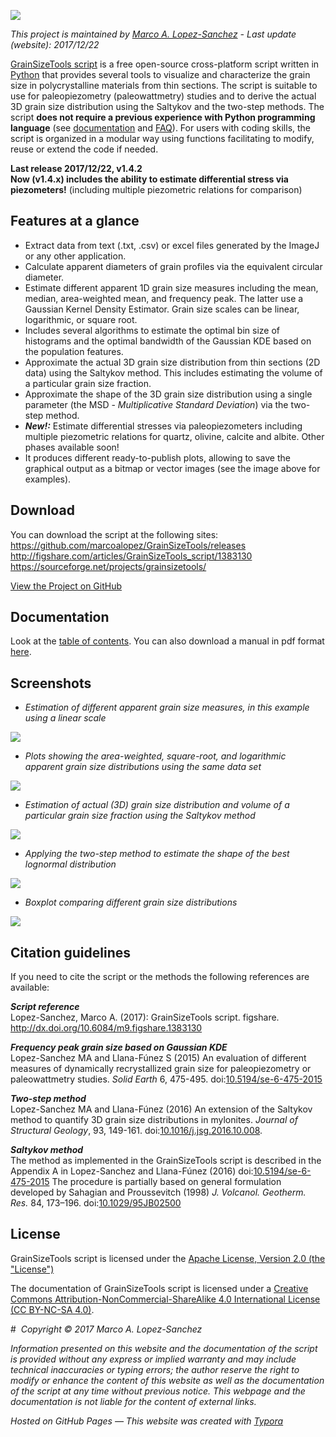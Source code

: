 ![](https://raw.githubusercontent.com/marcoalopez/GrainSizeTools/master/FIGURES/new_header.png)

*This project is maintained by [Marco A. Lopez-Sanchez](https://marcoalopez.github.io/) - Last update (website): 2017/12/22*  

[GrainSizeTools script](http://marcoalopez.github.io/GrainSizeTools/) is a free open-source cross-platform script written in [Python](https://www.python.org/) that provides several tools to visualize and characterize the grain size in polycrystalline materials from thin sections. The script is suitable to use for paleopiezometry (paleowattmetry) studies and to derive the actual 3D grain size distribution using the Saltykov and the two-step methods. The script **does not require a previous experience with Python programming language** (see [documentation](https://github.com/marcoalopez/GrainSizeTools/blob/master/DOCS/tableOfContents.md) and [FAQ](https://github.com/marcoalopez/GrainSizeTools/blob/master/DOCS/FAQ.md)). For users with coding skills, the script is organized in a modular way using functions facilitating to modify, reuse or extend the code if needed.

**Last release 2017/12/22, v1.4.2**   
**Now (v1.4.x) includes the ability to estimate differential stress via piezometers!** (including multiple piezometric relations for comparison)

## Features at a glance

- Extract data from text (.txt, .csv) or excel files generated by the ImageJ or any other application.
- Calculate apparent diameters of grain profiles via the equivalent circular diameter.
- Estimate different apparent 1D grain size measures including the mean, median, area-weighted mean, and frequency peak. The latter use a Gaussian Kernel Density Estimator. Grain size scales can be linear, logarithmic, or square root.
- Includes several algorithms to estimate the optimal bin size of histograms and the optimal bandwidth of the Gaussian KDE based on the population features.
- Approximate the actual 3D grain size distribution from thin sections (2D data) using the Saltykov method. This includes estimating the volume of a particular grain size fraction.
- Approximate the shape of the 3D grain size distribution using a single parameter (the MSD - *Multiplicative Standard Deviation*) via the two-step method.
- ***New!:*** Estimate differential stresses via paleopiezometers including multiple piezometric relations for quartz, olivine, calcite and albite. Other phases available soon!
- It produces different ready-to-publish plots, allowing to save the graphical output as a bitmap or vector images (see the image above for examples).

## Download

You can download the script at the following sites:  
https://github.com/marcoalopez/GrainSizeTools/releases  
http://figshare.com/articles/GrainSizeTools_script/1383130  
https://sourceforge.net/projects/grainsizetools/

[View the Project on GitHub](https://github.com/marcoalopez/GrainSizeTools)

## Documentation

Look at the [table of contents](https://github.com/marcoalopez/GrainSizeTools/blob/master/DOCS/tableOfContents.md). You can also download a manual in pdf format [here](http://figshare.com/articles/GrainSizeTools_script_manual/1371025).

## Screenshots

- *Estimation of different apparent grain size measures, in this example using a linear scale*  

![](https://raw.githubusercontent.com/marcoalopez/GrainSizeTools/master/FIGURES/readme01.png)  

- *Plots showing the area-weighted, square-root, and logarithmic apparent grain size distributions using the same data set*  

![](https://raw.githubusercontent.com/marcoalopez/GrainSizeTools/master/FIGURES/readme02.png)  

- *Estimation of actual (3D) grain size distribution and volume of a particular grain size fraction using the Saltykov method*  

![](https://raw.githubusercontent.com/marcoalopez/GrainSizeTools/master/FIGURES/readme03.png)  

- *Applying the two-step method to estimate the shape of the best lognormal distribution*  

![](https://raw.githubusercontent.com/marcoalopez/GrainSizeTools/master/FIGURES/readme04.png)  

- *Boxplot comparing different grain size distributions*

![](https://raw.githubusercontent.com/marcoalopez/GrainSizeTools/master/FIGURES/readme05.png)  

## Citation guidelines

If you need to cite the script or the methods the following references are available:

***Script reference***   
Lopez-Sanchez, Marco A. (2017): GrainSizeTools script. figshare. http://dx.doi.org/10.6084/m9.figshare.1383130

***Frequency peak grain size based on Gaussian KDE***  
Lopez-Sanchez MA and Llana-Fúnez S (2015) An evaluation of different measures of dynamically recrystallized grain size for paleopiezometry or paleowattmetry studies. *Solid Earth* 6, 475-495. doi:[10.5194/se-6-475-2015](http://dx.doi.org/10.5194/se-6-475-2015)

***Two-step method***  
Lopez-Sanchez MA and Llana-Fúnez (2016) An extension of the Saltykov method to quantify 3D grain size distributions in mylonites. *Journal of Structural Geology*, 93, 149-161. doi:[10.1016/j.jsg.2016.10.008](http://dx.doi.org/10.1016/j.jsg.2016.10.008).

***Saltykov method***  
The method as implemented in the GrainSizeTools script is described in the Appendix A in Lopez-Sanchez and Llana-Fúnez (2016) doi:[10.5194/se-6-475-2015](http://dx.doi.org/10.5194/se-6-475-2015)
The procedure is partially based on general formulation developed by Sahagian and Proussevitch (1998) *J. Volcanol. Geotherm. Res.* 84, 173–196. doi:[10.1029/95JB02500](http://dx.doi.org/10.1016/S0377-0273(98)00043-2)

## License

GrainSizeTools script is licensed under the [Apache License, Version 2.0 (the "License")](http://www.apache.org/licenses/LICENSE-2.0)

The documentation of GrainSizeTools script is licensed under a [Creative Commons Attribution-NonCommercial-ShareAlike 4.0 International License (CC BY-NC-SA 4.0)](https://creativecommons.org/licenses/by-nc-sa/4.0/).  

# 
*Copyright © 2017 Marco A. Lopez-Sanchez*  

*Information presented on this website and the documentation of the script is provided without any express or implied warranty and may include technical inaccuracies or typing errors; the author reserve the right to modify or enhance the content of this website as well as the documentation of the script at any time without previous notice. This webpage and the documentation is not liable for the content of external links.*  

*Hosted on GitHub Pages — This website was created with [Typora](https://typora.io/)*  
